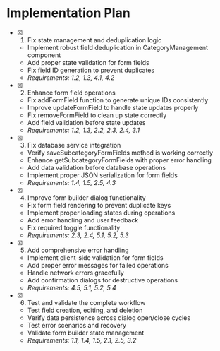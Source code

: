 # Implementation Plan

- [x] 1. Fix state management and deduplication logic



  - Implement robust field deduplication in CategoryManagement component
  - Add proper state validation for form fields
  - Fix field ID generation to prevent duplicates
  - _Requirements: 1.2, 1.3, 4.1, 4.2_

- [x] 2. Enhance form field operations





  - Fix addFormField function to generate unique IDs consistently
  - Improve updateFormField to handle state updates properly
  - Fix removeFormField to clean up state correctly
  - Add field validation before state updates
  - _Requirements: 1.2, 1.3, 2.2, 2.3, 2.4, 3.1_

- [x] 3. Fix database service integration





  - Verify saveSubcategoryFormFields method is working correctly
  - Enhance getSubcategoryFormFields with proper error handling
  - Add data validation before database operations
  - Implement proper JSON serialization for form fields
  - _Requirements: 1.4, 1.5, 2.5, 4.3_

- [x] 4. Improve form builder dialog functionality

  - Fix form field rendering to prevent duplicate keys
  - Implement proper loading states during operations
  - Add error handling and user feedback
  - Fix required toggle functionality
  - _Requirements: 2.3, 2.4, 5.1, 5.2, 5.3_

- [x] 5. Add comprehensive error handling





  - Implement client-side validation for form fields
  - Add proper error messages for failed operations
  - Handle network errors gracefully
  - Add confirmation dialogs for destructive operations
  - _Requirements: 4.5, 5.1, 5.2, 5.4_

- [x] 6. Test and validate the complete workflow






  - Test field creation, editing, and deletion
  - Verify data persistence across dialog open/close cycles
  - Test error scenarios and recovery
  - Validate form builder state management
  - _Requirements: 1.1, 1.4, 1.5, 2.1, 2.5, 3.2_